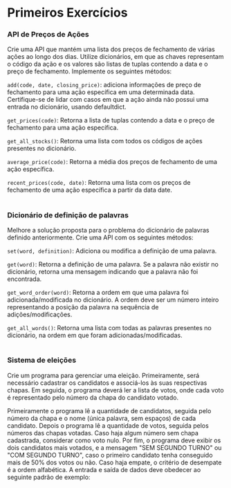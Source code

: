 # Primeiros Exercícios

### API de Preços de Ações
Crie uma API que mantém uma lista dos preços de fechamento de várias ações ao longo dos dias. Utilize dicionários, em que as chaves representam o código da ação e os valores são listas de tuplas contendo a data e o preço de fechamento. Implemente os seguintes métodos:

```add(code, date, closing_price)```: adiciona informações de preço de fechamento para uma ação específica em uma determinada data. Certifique-se de lidar com casos em que a ação ainda não possui uma entrada no dicionário, usando defaultdict.

```get_prices(code)```: Retorna a lista de tuplas contendo a data e o preço de fechamento para uma ação específica.

```get_all_stocks()```: Retorna uma lista com todos os códigos de ações presentes no dicionário.

```average_price(code)```: Retorna a média dos preços de fechamento de uma ação específica.

```recent_prices(code, date)```: Retorna uma lista com os preços de fechamento de uma ação específica a partir da data date.

#

###  Dicionário de definição de palavras
Melhore a solução proposta para o problema do dicionário de palavras definido anteriormente. Crie uma API com os seguintes métodos:

```set(word, definition)```: Adiciona ou modifica a definição de uma palavra.

```get(word)```: Retorna a definição de uma palavra. Se a palavra não existir no dicionário, retorna uma mensagem indicando que a palavra não foi encontrada.

```get_word_order(word)```: Retorna a ordem em que uma palavra foi adicionada/modificada no dicionário. A ordem deve ser um número inteiro representando a posição da palavra na sequência de adições/modificações.

```get_all_words()```: Retorna uma lista com todas as palavras presentes no dicionário, na ordem em que foram adicionadas/modificadas.

#

### Sistema de eleições
Crie um programa para gerenciar uma eleição. Primeiramente, será necessário cadastrar os candidatos e associá-los às suas respectivas chapas. Em seguida, o programa deverá ler a lista de votos, onde cada voto é representado pelo número da chapa do candidato votado.

Primeiramente o programa lê a quantidade de candidatos, seguida pelo número da chapa e o nome (única palavra, sem espaços) de cada candidato. Depois o programa lê a quantidade de votos, seguida pelos números das chapas votadas. Caso haja algum número sem chapa cadastrada, considerar como voto nulo. Por fim, o programa deve exibir os dois candidatos mais votados, e a mensagem "SEM SEGUNDO TURNO" ou "COM SEGUNDO TURNO", caso o primeiro candidato tenha conseguido mais de 50% dos votos ou não. Caso haja empate, o critério de desempate é a ordem alfabética. A entrada e saída de dados deve obedecer ao seguinte padrão de exemplo: